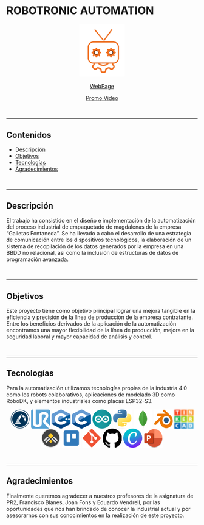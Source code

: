 # ROBOTRONIC AUTOMATION
</p>
<p align="center">
    <img src="./assets/images/robot2_sin_fondo.png" width="120px">
</p>

<p align="center">
    <a href="https://tamala24.github.io/ROBOTRONIC_WEB/">WebPage</a>
<br>
</p>
<p align="center">                 
     <a href="https://youtu.be/lWvmaNaFN50?feature=shared">Promo Video</a>
<br>
</p>

<br>

---

## Contenidos
  - [Descripción](#descripción)
  - [Objetivos](#objetivos)
  - [Tecnologías](#tecnologías)
  - [Agradecimientos](#agradecimientos)

<br>

---


## Descripción
El trabajo ha consistido en el diseño e implementación de la automatización del proceso industrial de empaquetado de magdalenas de la empresa “Galletas Fontaneda”. Se ha llevado a cabo el desarrollo de una estrategia de comunicación entre los dispositivos tecnológicos, la elaboración de un sistema de recopilación de los datos generados por la empresa en una BBDD no relacional, así como la inclusión de estructuras de datos de programación avanzada.

<br>

---

## Objetivos
Este proyecto tiene como objetivo principal lograr una mejora tangible en la eficiencia y precisión de la línea de producción de la empresa contratante. Entre los beneficios derivados de la aplicación de la automatización encontramos una mayor flexibilidad de la línea de producción, mejora en la seguridad laboral y mayor capacidad de análisis y control.

<br>

---

## Tecnologías

Para la automatización utilizamos tecnologías propias de la industria 4.0 como los robots colaborativos, aplicaciones de modelado 3D como RoboDK, y elementos industriales como placas ESP32-S3.

<p align="center">
    <img height=50 width=50 align="center" src="./assets/images/robodk_logo.jpg" />
    <img height=50 width=50 align="center" src="./assets/images/ur_logo.jpg" />
    <img height=50 width=50 align="center" src="./assets/images/c++_logo.jpg" />
    <img height=50 width=50 align="center" src="./assets/images/c_logo.jpg" />
    <img height=50 width=50 align="center" src="./assets/images/arduino_logo.jpg" />
    <img height=50 width=50 align="center" src="./assets/images/PYTHON.png" />
    <img height=50 width=50 align="center" src="./assets/images/MONGO.png" />
    <img height=50 width=50 align="center" src="./assets/images/BLENDER.png" />
    <img height=50 width=50 align="center" src="./assets/images/TINKERCAD.png" />
    <img height=50 width=50 align="center" src="./assets/images/GANTT.png" />
    <img height=50 width=50 align="center" src="./assets/images/trello_logo.png" />
    <img height=50 width=50 align="center" src="./assets/images/git_logo.jpg" />
    <img height=50 width=50 align="center" src="./assets/images/github_logo.jpg" />
    <img height=50 width=50 align="center" src="./assets/images/CANVA.png" />
    <img height=50 width=50 align="center" src="./assets/images/PW_POINT.png" />
        
<br>
</p>

<br>

---

## Agradecimientos

Finalmente queremos agradecer a nuestros profesores de la asignatura de PR2, Francisco Blanes, Joan Fons y Eduardo Vendrell, por las oportunidades que nos han brindado de conocer la industrial actual y por asesorarnos con sus conocimientos en la realización de este proyecto. 

